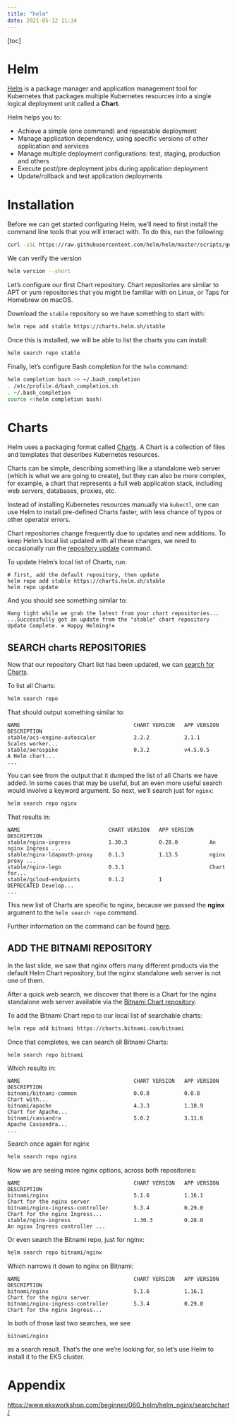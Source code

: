 ```yaml
---
title: "helm"
date: 2021-05-12 11:34
---
```

[toc]



# Helm

[Helm](https://helm.sh/) is a package manager and application management tool for Kubernetes that packages multiple Kubernetes resources into a single logical deployment unit called a **Chart**.

Helm helps you to:

- Achieve a simple (one command) and repeatable deployment
- Manage application dependency, using specific versions of other application and services
- Manage multiple deployment configurations: test, staging, production and others
- Execute post/pre deployment jobs during application deployment
- Update/rollback and test application deployments



# Installation

Before we can get started configuring Helm, we’ll need to first install the command line tools that you will interact with. To do this, run the following:

```sh
curl -sSL https://raw.githubusercontent.com/helm/helm/master/scripts/get-helm-3 | bash
```

We can verify the version

```sh
helm version --short
```

Let’s configure our first Chart repository. Chart repositories are similar to APT or yum repositories that you might be familiar with on Linux, or Taps for Homebrew on macOS.

Download the `stable` repository so we have something to start with:

```sh
helm repo add stable https://charts.helm.sh/stable
```

Once this is installed, we will be able to list the charts you can install:

```sh
helm search repo stable
```

Finally, let’s configure Bash completion for the `helm` command:

```sh
helm completion bash >> ~/.bash_completion
. /etc/profile.d/bash_completion.sh
. ~/.bash_completion
source <(helm completion bash)
```



# Charts

Helm uses a packaging format called [Charts](https://helm.sh/docs/topics/charts/). A Chart is a collection of files and templates that describes Kubernetes resources.

Charts can be simple, describing something like a standalone web server (which is what we are going to create), but they can also be more complex, for example, a chart that represents a full web application stack, including web servers, databases, proxies, etc.

Instead of installing Kubernetes resources manually via `kubectl`, one can use Helm to install pre-defined Charts faster, with less chance of typos or other operator errors.

Chart repositories change frequently due to updates and new additions. To keep Helm’s local list updated with all these changes, we need to occasionally run the [repository update](https://helm.sh/docs/helm/helm_repo_update) command.

To update Helm’s local list of Charts, run:

```
# first, add the default repository, then update
helm repo add stable https://charts.helm.sh/stable
helm repo update
```

And you should see something similar to:

```
Hang tight while we grab the latest from your chart repositories...
...Successfully got an update from the "stable" chart repository
Update Complete. ⎈ Happy Helming!⎈
```





## SEARCH charts REPOSITORIES

Now that our repository Chart list has been updated, we can [search for Charts](https://helm.sh/docs/helm/helm_search/).

To list all Charts:

```sh
helm search repo
```

That should output something similar to:

```
NAME                                    CHART VERSION   APP VERSION                     DESCRIPTION
stable/acs-engine-autoscaler            2.2.2           2.1.1                           Scales worker...
stable/aerospike                        0.3.2           v4.5.0.5                        A Helm chart...
...
```



You can see from the output that it dumped the list of all Charts we have added. In some cases that may be useful, but an even more useful search would involve a keyword argument. So next, we’ll search just for `nginx`:

```sh
helm search repo nginx
```

That results in:

```
NAME                            CHART VERSION   APP VERSION     DESCRIPTION
stable/nginx-ingress            1.30.3          0.28.0          An nginx Ingress ...
stable/nginx-ldapauth-proxy     0.1.3           1.13.5          nginx proxy ...
stable/nginx-lego               0.3.1                           Chart for...
stable/gcloud-endpoints         0.1.2           1               DEPRECATED Develop...
...
```



This new list of Charts are specific to nginx, because we passed the **nginx** argument to the `helm search repo` command.

Further information on the command can be found [here](https://helm.sh/docs/helm/helm_search_repo/).





## ADD THE BITNAMI REPOSITORY

In the last slide, we saw that nginx offers many different products via the default Helm Chart repository, but the nginx standalone web server is not one of them.

After a quick web search, we discover that there is a Chart for the nginx standalone web server available via the [Bitnami Chart repository](https://github.com/bitnami/charts).

To add the Bitnami Chart repo to our local list of searchable charts:

```sh
helm repo add bitnami https://charts.bitnami.com/bitnami
```

Once that completes, we can search all Bitnami Charts:

```sh
helm search repo bitnami
```

Which results in:

```
NAME                                    CHART VERSION   APP VERSION             DESCRIPTION
bitnami/bitnami-common                  0.0.8           0.0.8                   Chart with...
bitnami/apache                          4.3.3           1.10.9                  Chart for Apache...
bitnami/cassandra                       5.0.2           3.11.6                  Apache Cassandra...
...
```

Search once again for nginx

```sh
helm search repo nginx
```

Now we are seeing more nginx options, across both repositories:

```
NAME                                    CHART VERSION   APP VERSION     DESCRIPTION
bitnami/nginx                           5.1.6           1.16.1          Chart for the nginx server
bitnami/nginx-ingress-controller        5.3.4           0.29.0          Chart for the nginx Ingress...
stable/nginx-ingress                    1.30.3          0.28.0          An nginx Ingress controller ...
```

Or even search the Bitnami repo, just for nginx:

```sh
helm search repo bitnami/nginx
```

Which narrows it down to nginx on Bitnami:

```
NAME                                    CHART VERSION   APP VERSION     DESCRIPTION
bitnami/nginx                           5.1.6           1.16.1          Chart for the nginx server
bitnami/nginx-ingress-controller        5.3.4           0.29.0          Chart for the nginx Ingress...
```

In both of those last two searches, we see

```
bitnami/nginx
```

as a search result. That’s the one we’re looking for, so let’s use Helm to install it to the EKS cluster.





# Appendix

https://www.eksworkshop.com/beginner/060_helm/helm_nginx/searchchart/

